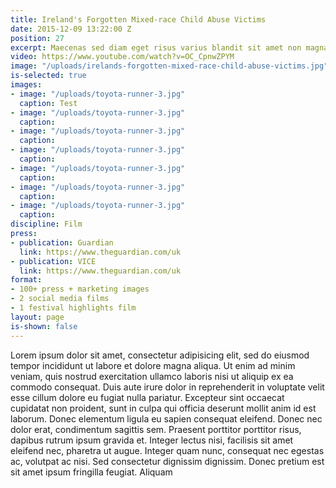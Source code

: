 ```yaml
---
title: Ireland's Forgotten Mixed-race Child Abuse Victims
date: 2015-12-09 13:22:00 Z
position: 27
excerpt: Maecenas sed diam eget risus varius blandit sit amet non magna.
video: https://www.youtube.com/watch?v=OC_CpnwZPYM
image: "/uploads/irelands-forgotten-mixed-race-child-abuse-victims.jpg"
is-selected: true
images:
- image: "/uploads/toyota-runner-3.jpg"
  caption: Test
- image: "/uploads/toyota-runner-3.jpg"
  caption: 
- image: "/uploads/toyota-runner-3.jpg"
  caption: 
- image: "/uploads/toyota-runner-3.jpg"
  caption: 
- image: "/uploads/toyota-runner-3.jpg"
  caption: 
- image: "/uploads/toyota-runner-3.jpg"
  caption: 
- image: "/uploads/toyota-runner-3.jpg"
  caption: 
discipline: Film
press:
- publication: Guardian
  link: https://www.theguardian.com/uk
- publication: VICE
  link: https://www.theguardian.com/uk
format:
- 100+ press + marketing images
- 2 social media films
- 1 festival highlights film
layout: page
is-shown: false
---
```


Lorem ipsum dolor sit amet, consectetur adipisicing elit, sed do eiusmod tempor incididunt ut labore et dolore magna aliqua. Ut enim ad minim veniam, quis nostrud exercitation ullamco laboris nisi ut aliquip ex ea commodo consequat. Duis aute irure dolor in reprehenderit in voluptate velit esse cillum dolore eu fugiat nulla pariatur. Excepteur sint occaecat cupidatat non proident, sunt in culpa qui officia deserunt mollit anim id est laborum. Donec elementum ligula eu sapien consequat eleifend. Donec nec dolor erat, condimentum sagittis sem. Praesent porttitor porttitor risus, dapibus rutrum ipsum gravida et. Integer lectus nisi, facilisis sit amet eleifend nec, pharetra ut augue. Integer quam nunc, consequat nec egestas ac, volutpat ac nisi. Sed consectetur dignissim dignissim. Donec pretium est sit amet ipsum fringilla feugiat. Aliquam